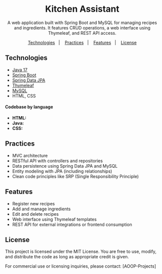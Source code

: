 <h1 align="center">
  Kitchen Assistant
</h1>

<p align="center">
  A web application built with Spring Boot and MySQL for managing recipes and ingredients. It features CRUD operations, a web interface using Thymeleaf, and REST API access.
</p>

<p align="center">
  <a href="#-technologies">Technologies</a>&nbsp;&nbsp;&nbsp;|&nbsp;&nbsp;&nbsp;
  <a href="#-adopted-practices">Practices</a>&nbsp;&nbsp;&nbsp;|&nbsp;&nbsp;&nbsp;
  <a href="#-features">Features</a>&nbsp;&nbsp;&nbsp;|&nbsp;&nbsp;&nbsp;
  <a href="#memo-license">License</a>
</p>

## Technologies

- [Java 17](https://www.oracle.com/java/technologies/javase/jdk17-archive-downloads.html)
- [Spring Boot](https://spring.io/projects/spring-boot)
- [Spring Data JPA](https://spring.io/projects/spring-data-jpa)
- [Thymeleaf](https://www.thymeleaf.org/)
- [MySQL](https://www.mysql.com/)
- HTML, CSS

#### Codebase by language

- **HTML:** 
- **Java:** 
- **CSS:** 

## Practices

- MVC architecture
- RESTful API with controllers and repositories
- Data persistence using Spring Data JPA and MySQL
- Entity modeling with JPA (including relationships)
- Clean code principles like SRP (Single Responsibility Principle)

## Features

- Register new recipes
- Add and manage ingredients
- Edit and delete recipes
- Web interface using Thymeleaf templates
- REST API for external integrations or frontend consumption

## License
This project is licensed under the MIT License. You are free to use, modify, and distribute the code as long as appropriate credit is given.

For commercial use or licensing inquiries, please contact: [AOOP-Projects]

